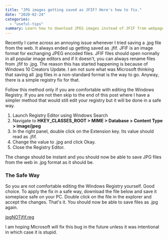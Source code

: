 ```yaml
---
title: "JPG images getting saved as JFIF? Here's how to fix."
date: "2020-02-24"
categories: 
  - "useful-tips"
summary: Learn how to download JPEG images instead of JFIF from webpages.
---
```


Recently I came across an annoying issue whenever I tried saving a .jpg file from the web. It always ended up getting saved as .jfif. JFIF is an image format for exchanging JPEG encoded files. JFIF files should open normally in all popular image editors and if it doesn't, you can always rename files from .jfif to .jpg. The reason this has started happening is because of Windows 10 Creators Update. I am not sure what was Microsoft thinking that saving all .jpg files in a non-standard format is the way to go. Anyway, there is a simple registry fix for that.

Follow this method only if you are comfortable with editing the Windows Registry. If you are not then skip to the end of this post where I have a simpler method that would still edit your registry but it will be done in a safe way.

1. Launch Registry Editor using Windows Search
2. Navigate to **HKEY\_CLASSES\_ROOT > MIME > Database > Content Type > image/jpeg**
3. In the right panel, double click on the Extension key. Its value should read as .jfif.
4. Change the value to .jpg and click Okay.
5. Close the Registry Editor.

The change should be instant and you should now be able to save JPG files from the web in .jpg format as it should be.

### The Safe Way

So you are not comfortable editing the Windows Registry yourself. Good choice. To apply the fix in a safe way, download the file below and save it someplace safe on your PC. Double click on the file in the explorer and accept the changes. That's it. You should now be able to save files as .jpg again.

[jpgNOTjfif.reg](https://nspeaks.com/download/jpgNOTjfif.reg)

I am hoping Microsoft will fix this bug in the future unless it was intentional in which case it is stupid.
